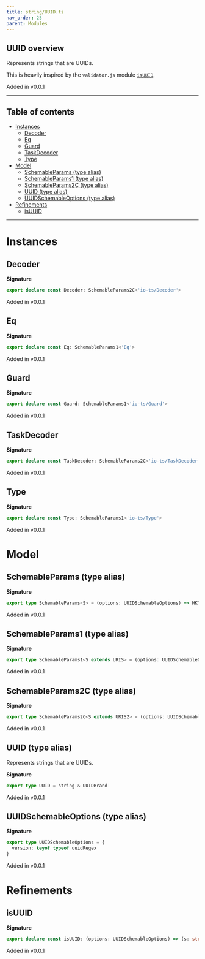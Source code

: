 ```yaml
---
title: string/UUID.ts
nav_order: 25
parent: Modules
---
```


## UUID overview

Represents strings that are UUIDs.

This is heavily inspired by the `validator.js` module
[`isUUID`](https://github.com/validatorjs/validator.js/blob/master/src/lib/isUUID.js).

Added in v0.0.1

---

<h2 class="text-delta">Table of contents</h2>

- [Instances](#instances)
  - [Decoder](#decoder)
  - [Eq](#eq)
  - [Guard](#guard)
  - [TaskDecoder](#taskdecoder)
  - [Type](#type)
- [Model](#model)
  - [SchemableParams (type alias)](#schemableparams-type-alias)
  - [SchemableParams1 (type alias)](#schemableparams1-type-alias)
  - [SchemableParams2C (type alias)](#schemableparams2c-type-alias)
  - [UUID (type alias)](#uuid-type-alias)
  - [UUIDSchemableOptions (type alias)](#uuidschemableoptions-type-alias)
- [Refinements](#refinements)
  - [isUUID](#isuuid)

---

# Instances

## Decoder

**Signature**

```ts
export declare const Decoder: SchemableParams2C<'io-ts/Decoder'>
```

Added in v0.0.1

## Eq

**Signature**

```ts
export declare const Eq: SchemableParams1<'Eq'>
```

Added in v0.0.1

## Guard

**Signature**

```ts
export declare const Guard: SchemableParams1<'io-ts/Guard'>
```

Added in v0.0.1

## TaskDecoder

**Signature**

```ts
export declare const TaskDecoder: SchemableParams2C<'io-ts/TaskDecoder'>
```

Added in v0.0.1

## Type

**Signature**

```ts
export declare const Type: SchemableParams1<'io-ts/Type'>
```

Added in v0.0.1

# Model

## SchemableParams (type alias)

**Signature**

```ts
export type SchemableParams<S> = (options: UUIDSchemableOptions) => HKT<S, UUID>
```

Added in v0.0.1

## SchemableParams1 (type alias)

**Signature**

```ts
export type SchemableParams1<S extends URIS> = (options: UUIDSchemableOptions) => Kind<S, UUID>
```

Added in v0.0.1

## SchemableParams2C (type alias)

**Signature**

```ts
export type SchemableParams2C<S extends URIS2> = (options: UUIDSchemableOptions) => Kind2<S, unknown, UUID>
```

Added in v0.0.1

## UUID (type alias)

Represents strings that are UUIDs.

**Signature**

```ts
export type UUID = string & UUIDBrand
```

Added in v0.0.1

## UUIDSchemableOptions (type alias)

**Signature**

```ts
export type UUIDSchemableOptions = {
  version: keyof typeof uuidRegex
}
```

Added in v0.0.1

# Refinements

## isUUID

**Signature**

```ts
export declare const isUUID: (options: UUIDSchemableOptions) => (s: string) => s is UUID
```

Added in v0.0.1
